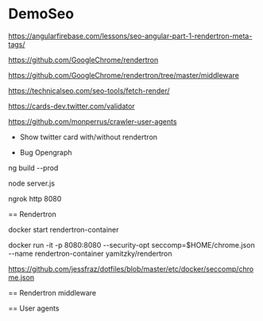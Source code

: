 # DemoSeo

https://angularfirebase.com/lessons/seo-angular-part-1-rendertron-meta-tags/

https://github.com/GoogleChrome/rendertron

https://github.com/GoogleChrome/rendertron/tree/master/middleware

https://technicalseo.com/seo-tools/fetch-render/


https://cards-dev.twitter.com/validator

https://github.com/monperrus/crawler-user-agents


* Show twitter card with/without rendertron

* Bug Opengraph

ng build --prod

node server.js

ngrok http 8080

== Rendertron

docker start rendertron-container

docker run -it -p 8080:8080 --security-opt seccomp=$HOME/chrome.json --name rendertron-container yamitzky/rendertron

https://github.com/jessfraz/dotfiles/blob/master/etc/docker/seccomp/chrome.json


== Rendertron middleware

== User agents
